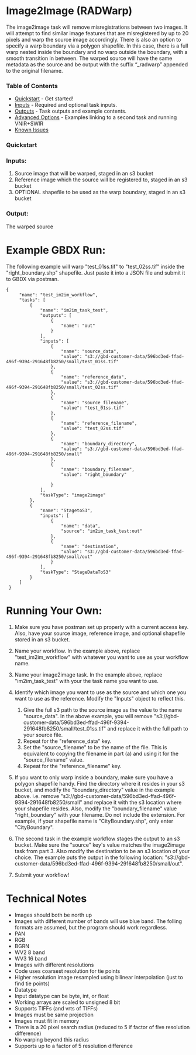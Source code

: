 # Image2Image (RADWarp)

The image2image task will remove misregistrations between two images.  It will attempt to find similar image features that are misregistered by up to 20 pixels and warp the source image accordingly.  There is also an option to specify a warp boundary via a polygon shapefile.  In this case, there is a full warp nested inside the boundary and no warp outside the boundary, with a smooth transition in between.  The warped source will have the same metadata as the source and be output with the suffix “_radwarp” appended to the original filename.



### Table of Contents
 * [Quickstart](#quickstart) - Get started!
 * [Inputs](#inputs) - Required and optional task inputs.
 * [Outputs](#outputs) - Task outputs and example contents.
 * [Advanced Options](#advanced-options) - Examples linking to a second task and running VNIR+SWIR
 * [Known Issues](#known-issues)

### Quickstart

### Inputs:
1. Source image that will be warped, staged in an s3 bucket
2. Reference image which the source will be registered to, staged in an s3 bucket
3. OPTIONAL shapefile to be used as the warp boundary, staged in an s3 bucket

### Output:
The warped source

# Example GBDX Run:
The following example will warp "test_01ss.tif" to "test_02ss.tif" inside the "right_boundary.shp" shapefile.  Just paste it into a JSON file and submit it to GBDX via postman.


    {
         "name": "test_im2im_workflow",
         "tasks": [
             {
                 "name": "im2im_task_test",
                 "outputs": [
                     {
                         "name": "out"
                     }
                 ],
                 "inputs": [
                     {
                         "name": "source_data",
                         "value": "s3://gbd-customer-data/596bd3ed-ffad-496f-9394-291648fb8250/small/test_01ss.tif"
                     },
                     {
                         "name": "reference_data",
                         "value": "s3://gbd-customer-data/596bd3ed-ffad-496f-9394-291648fb8250/small/test_02ss.tif"
                     },
                     {
                         "name": "source_filename",
                         "value": "test_01ss.tif"
                     },
                     {
                         "name": "reference_filename",
                         "value": "test_02ss.tif"
                     },
                     {
                         "name": "boundary_directory",
                         "value": "s3://gbd-customer-data/596bd3ed-ffad-496f-9394-291648fb8250/small"
                     },
                     {
                         "name": "boundary_filename",
                         "value": "right_boundary"
                         
                     }
                 ],
                 "taskType": "image2image"
             },
             {
                 "name": "StagetoS3",
                 "inputs": [
                     {
                         "name": "data",
                         "source": "im2im_task_test:out"
                     },
                     {
                         "name": "destination",
                         "value": "s3://gbd-customer-data/596bd3ed-ffad-496f-9394-291648fb8250/small/out"
                     }
                 ],
                 "taskType": "StageDataToS3"
             }
         ]
     }
     
# Running Your Own:
1. Make sure you have postman set up properly with a current access key.  Also, have your source image, reference image, and optional shapefile stored in an s3 bucket.

2. Name your workflow.  In the example above, replace "test_im2im_workflow" with whatever you want to use as your workflow name.

3. Name your image2image task.  In the example above, replace "im2im_task_test" with your the task name you want to use.

4. Identify which image you want to use as the source and which one you want to use as the reference.  Modify the "Inputs" object to reflect this.
    1. Give the full s3 path to the source image as the value to the name "source_data".  In the above example, you will remove "s3://gbd-customer-data/596bd3ed-ffad-496f-9394-291648fb8250/small/test_01ss.tif" and replace it with the full path to your source file.
    2. Repeat for the "reference_data" key.
    3. Set the "source_filename" to be the name of the file.  This is equivalent to copying the filename in part (a) and using it for the "source_filename" value.
    4. Repeat for the "reference_filename" key.

5. If you want to only warp inside a boundary, make sure you have a polygon shapefile handy.  Find the directory where it resides in your s3 bucket, and modify the "boundary_directory" value in the example above.  i.e. remove "s3://gbd-customer-data/596bd3ed-ffad-496f-9394-291648fb8250/small" and replace it with the s3 location where your shapefile resides.  Also, modify the "boundary_filename" value "right_boundary" with your filename.  Do not include the extension.  For example, if your shapefile name is "CityBoundary.shp", only enter "CityBoundary".

6. The second task in the example workflow stages the output to an s3 bucket.  Make sure the "source" key's value matches the image2image task from part 3.  Also modify the destination to be an s3 location of your choice.  The example puts the output in the following location: "s3://gbd-customer-data/596bd3ed-ffad-496f-9394-291648fb8250/small/out".

7. Submit your workflow!

# Technical Notes
*  Images should both be north up
*  Images with different number of bands will use blue band.  The folling formats are assumed, but the program should work regardless.
  * PAN
  * RGB
  * BGRN
  * WV2 8 band
  * WV3 16 band
*  Images with different resolutions
  * Code uses coarsest resolution for tie points
  * Higher resolution image resampled using bilinear interpolation (just to find tie points)
*  Datatype
  * Input datatype can be byte, int, or float
  * Working arrays are scaled to unsigned 8 bit
  * Supports TIFFs (and vrts of TIFFs)
*  Images must be same projection
*  Images must fit in memory
*  There is a 20 pixel search radius (reduced to 5 if factor of five resolution difference)
  *  No warping beyond this radius
*  Supports up to a factor of 5 resolution difference
